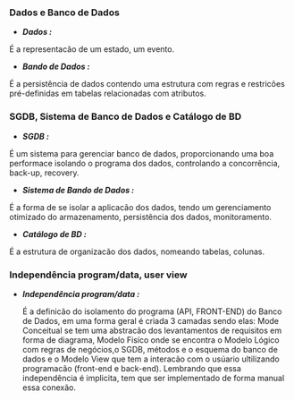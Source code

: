### **Dados e Banco de Dados**
 
 - **_Dados :_**

É a representacão de um estado, um evento.


 - **_Bando de Dados :_**

É a persistência de dados contendo uma estrutura com regras e restricões
pré-definidas em tabelas relacionadas com atributos.


### **SGDB, Sistema de Banco de Dados e Catálogo de BD**
 - **_SGDB :_**


  É um sistema para gerenciar banco de dados, proporcionando uma boa performace
isolando o programa dos dados, controlando a concorrência, back-up, recovery.

 
- **_Sistema de Bando de Dados :_**
 
É a forma de se isolar a aplicacão dos dados, tendo um gerenciamento
otimizado do armazenamento, persistência dos dados, monitoramento.  

 - **_Catálogo de BD :_**
 
É a estrutura de organizacão dos dados, nomeando tabelas, colunas.

### **Independência program/data, user view**

 - **_Independência program/data :_**

      É a definicão do isolamento do programa (API, FRONT-END) do Banco de Dados, 
em uma forma geral é criada 3 camadas sendo elas: Mode Conceitual se tem uma abstracão dos levantamentos de requisitos 
em forma de diagrama, Modelo Fisíco onde se encontra o Modelo Lógico com regras de negócios,o SGDB, métodos e o esquema
do banco de dados e o Modelo View que tem a interacão com o usúario ultilizando programacão (front-end e back-end).
      Lembrando que essa independência é implicita, tem que ser implementado de forma manual essa conexão. 